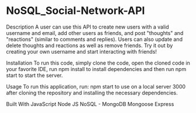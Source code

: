 # NoSQL_Social-Network-API

Description
A user can use this API to create new users with a valid username and email, add other users as friends, and post "thoughts" and "reactions" (similar to comments and replies). Users can also update and delete thoughts and reactions as well as remove friends. Try it out by creating your own username and start interacting with friends!

Installation
To run this code, simply clone the code, open the cloned code in your favorite IDE, run npm install to install dependencies and then run npm start to start the server.

Usage
To run this application, run: npm start to use on a local server 3000 after cloning the repository and installing the necessary dependencies.

Built With
JavaScript
Node JS
NoSQL - MongoDB
Mongoose
Express
